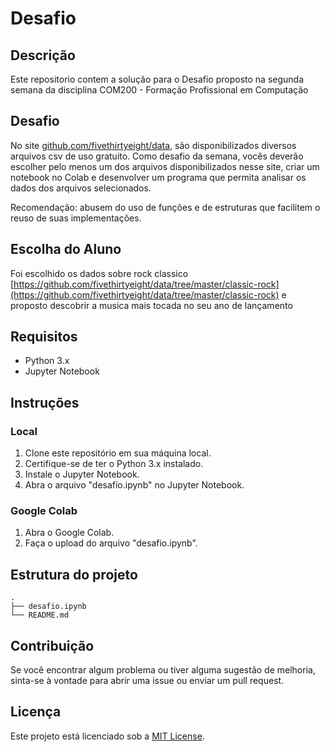 # Desafio

## Descrição

Este repositorio contem a solução para o Desafio proposto na segunda semana da disciplina COM200 - Formação Profissional em Computação


## Desafio
No site [github.com/fivethirtyeight/data](https://github.com/fivethirtyeight/data), são disponibilizados diversos arquivos csv de uso gratuito. Como desafio da semana, vocês deverão escolher pelo menos um dos arquivos disponibilizados nesse site, criar um notebook no Colab e desenvolver um programa que permita analisar os dados dos arquivos selecionados.

Recomendação: abusem do uso de funções e de estruturas que facilitem o reuso de suas implementações.

## Escolha do Aluno
Foi escolhido os dados sobre rock classico [https://github.com/fivethirtyeight/data/tree/master/classic-rock](https://github.com/fivethirtyeight/data/tree/master/classic-rock) e proposto descobrir a musica mais tocada no seu ano de lançamento


## Requisitos

- Python 3.x
- Jupyter Notebook

## Instruções


### Local
1. Clone este repositório em sua máquina local.
2. Certifique-se de ter o Python 3.x instalado.
3. Instale o Jupyter Notebook.
4. Abra o arquivo "desafio.ipynb" no Jupyter Notebook.


### Google Colab
1. Abra o Google Colab.
2. Faça o upload do arquivo "desafio.ipynb".


## Estrutura do projeto

```plaintext
.
├── desafio.ipynb
└── README.md
```

## Contribuição

Se você encontrar algum problema ou tiver alguma sugestão de melhoria, sinta-se à vontade para abrir uma issue ou enviar um pull request.

## Licença

Este projeto está licenciado sob a [MIT License](LICENSE).
